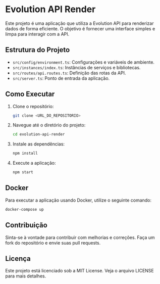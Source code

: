 # Evolution API Render

Este projeto é uma aplicação que utiliza a Evolution API para renderizar dados de forma eficiente. O objetivo é fornecer uma interface simples e limpa para interagir com a API.

## Estrutura do Projeto

- `src/config/environment.ts`: Configurações e variáveis de ambiente.
- `src/instances/index.ts`: Instâncias de serviços e bibliotecas.
- `src/routes/api.routes.ts`: Definição das rotas da API.
- `src/server.ts`: Ponto de entrada da aplicação.

## Como Executar

1. Clone o repositório:
   ```bash
   git clone <URL_DO_REPOSITORIO>
   ```

2. Navegue até o diretório do projeto:
   ```bash
   cd evolution-api-render
   ```

3. Instale as dependências:
   ```bash
   npm install
   ```

4. Execute a aplicação:
   ```bash
   npm start
   ```

## Docker

Para executar a aplicação usando Docker, utilize o seguinte comando:

```bash
docker-compose up
```

## Contribuição

Sinta-se à vontade para contribuir com melhorias e correções. Faça um fork do repositório e envie suas pull requests.

## Licença

Este projeto está licenciado sob a MIT License. Veja o arquivo LICENSE para mais detalhes.